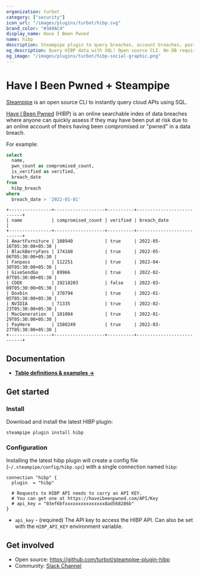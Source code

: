 ```yaml
---
organization: turbot
category: ["security"]
icon_url: "/images/plugins/turbot/hibp.svg"
brand_color: "#3A9AC4"
display_name: Have I Been Pwned
name: hibp
description: Steampipe plugin to query breaches, account breaches, pastes and passwords from Have I Been Pwned.
og_description: Query HIBP data with SQL! Open source CLI. No DB required.
og_image: "/images/plugins/turbot/hibp-social-graphic.png"
---
```


# Have I Been Pwned + Steampipe

[Steampipe](https://steampipe.io) is an open source CLI to instantly query cloud APIs using SQL.

[Have I Been Pwned](https://haveibeenpwned.com) (HIBP) is an online searchable index of data breaches where anyone can quickly assess if they may have been put at risk due to an online account of theirs having been compromised or "pwned" in a data breach.

For example:

```sql
select
  name,
  pwn_count as compromised_count,
  is_verified as verified,
  breach_date
from
  hibp_breach
where
  breach_date > '2022-01-01'
```

```
+----------------+-------------------+----------+---------------------------+
| name           | compromised_count | verified | breach_date               |
+----------------+-------------------+----------+---------------------------+
| AmartFurniture | 108940            | true     | 2022-05-16T05:30:00+05:30 |
| BlackBerryFans | 174168            | true     | 2022-05-06T05:30:00+05:30 |
| Fanpass        | 112251            | true     | 2022-04-30T05:30:00+05:30 |
| GiveSendGo     | 89966             | true     | 2022-02-07T05:30:00+05:30 |
| CDEK           | 19218203          | false    | 2022-03-09T05:30:00+05:30 |
| Doxbin         | 370794            | true     | 2022-01-05T05:30:00+05:30 |
| NVIDIA         | 71335             | true     | 2022-02-23T05:30:00+05:30 |
| MacGeneration  | 101004            | true     | 2022-01-29T05:30:00+05:30 |
| PayHere        | 1580249           | true     | 2022-03-27T05:30:00+05:30 |
+----------------+-------------------+----------+---------------------------+
```

## Documentation

- **[Table definitions & examples →](/plugins/turbot/hibp/tables)**

## Get started

### Install

Download and install the latest HIBP plugin:

```shell
steampipe plugin install hibp
```

### Configuration

Installing the latest hibp plugin will create a config file (`~/.steampipe/config/hibp.spc`) with a single connection named `hibp`:

```hcl
connection "hibp" {
  plugin  = "hibp"

  # Requests to HIBP API needs to carry an API KEY.
  # You can get one at https://haveibeenpwned.com/API/Key
  # api_key = "03ef6bfxxxxxxxxxxxxxxx8ad568286b"
}
```

- `api_key` - (required) The API key to access the HIBP API. Can also be set with the `HIBP_API_KEY` environment variable.

## Get involved

- Open source: https://github.com/turbot/steampipe-plugin-hibp
- Community: [Slack Channel](https://steampipe.io/community/join)
